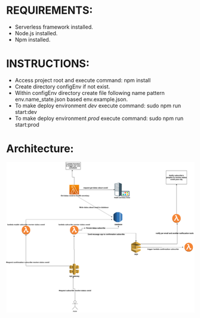 REQUIREMENTS:
==============

- Serverless framework installed.
- Node.js installed.
- Npm installed.

INSTRUCTIONS:
=============

- Access project root and execute command: npm install
- Create directory configEnv if not exist.
- Within configEnv directory create file following name pattern env.name_state.json based env.example.json.
- To make deploy environment *dev* execute command: sudo npm run start:dev
- To make deploy environment *prod* execute command: sudo npm run start:prod

Architecture:
==============
![project's architecture](/documents/architecture.png?raw=true "Project's architecture")
